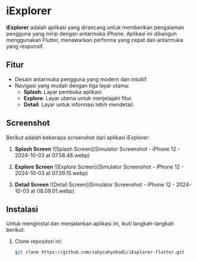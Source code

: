 # iExplorer

**iExplorer** adalah aplikasi yang dirancang untuk memberikan pengalaman pengguna yang mirip dengan antarmuka iPhone. Aplikasi ini dibangun menggunakan Flutter, menawarkan performa yang cepat dan antarmuka yang responsif.

## Fitur

- Desain antarmuka pengguna yang modern dan intuitif.
- Navigasi yang mudah dengan tiga layar utama:
  * **Splash**: Layar pembuka aplikasi.
  * **Explore**: Layar utama untuk menjelajahi fitur.
  * **Detail**: Layar untuk informasi lebih mendetail.

## Screenshot

Berikut adalah beberapa screenshot dari aplikasi iExplorer:

1. **Splash Screen**
   ![Splash Screen](Simulator Screenshot - iPhone 12 - 2024-10-03 at 07.58.48.webp)

2. **Explore Screen**
   ![Explore Screen](Simulator Screenshot - iPhone 12 - 2024-10-03 at 07.59.15.webp)

3. **Detail Screen**
   ![Detail Screen](Simulator Screenshot - iPhone 12 - 2024-10-03 at 08.09.01.webp)

## Instalasi

Untuk menginstal dan menjalankan aplikasi ini, ikuti langkah-langkah berikut:

1. Clone repositori ini:
   ```bash
   git clone https://github.com/zakycahyohadi/iExplorer-flutter.git
